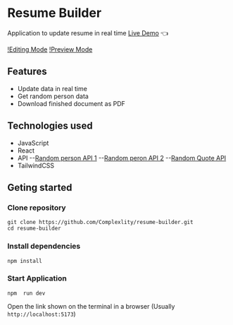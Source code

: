 # Resume Builder

Application to update resume in real time
[Live Demo](https://complexlity-resume-builder.netlify.app/) :point_left:

[!Editing Mode](/src/assets/readme-img.png "Editing Mode")
[!Preview Mode](/src/assets/readme-img2.png "Preview Mode")

## Features

- Update data in real time
- Get random person data
- Download finished document as PDF

## Technologies used

- JavaScript
- React
- API
  --[Random person API 1](https://random-data-api.com)
  --[Random peron API 2](https://randomuser.me/api/)
  --[Random Quote API](https://api-ninjas.com/api/quotes)
- TailwindCSS

## Geting started

### Clone repository

```
git clone https://github.com/Complexlity/resume-builder.git
cd resume-builder
```

### Install dependencies

```
npm install
```

### Start Application

```
npm  run dev
```

Open the link shown on the terminal in a browser (Usually `http://localhost:5173`)
